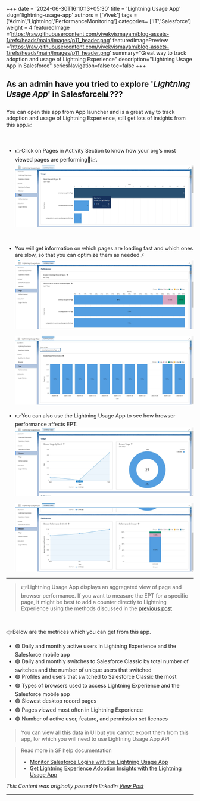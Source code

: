 +++
date = '2024-06-30T16:10:13+05:30'
title = 'Lightning Usage App'
slug='lightning-usage-app'
authors = ['Vivek']
tags = ['Admin','Lightning','PerformanceMonitoring']
categories= ['IT','Salesforce']
weight = 4
featuredImage ='https://raw.githubusercontent.com/vivekvismayam/blog-assets-1/refs/heads/main/Images/p11_header.png'
featuredImagePreview ='https://raw.githubusercontent.com/vivekvismayam/blog-assets-1/refs/heads/main/Images/p11_header.png'
summary="Great way to track adoption and usage of Lightning Experience"
description="Lightning Usage App in Salesforce"
seriesNavigation=false
toc=false
+++
&nbsp;  

## As an admin have you tried to explore **'𝘓𝘪𝘨𝘩𝘵𝘯𝘪𝘯𝘨 𝘜𝘴𝘢𝘨𝘦 𝘈𝘱𝘱'** in Salesforce📊??? 

You can open this app from App launcher and is a great way to track adoption and usage of Lightning Experience, still get lots of insights from this app.📈

&nbsp;  

- 👉Click on Pages in Activity Section to know how your org’s most viewed pages are performing📄📈.
![Image 1](https://raw.githubusercontent.com/vivekvismayam/blog-assets-1/refs/heads/main/Images/p11_1.jpg)

&nbsp;  
- You will get information on which pages are loading fast and which ones are slow, so that you can optimize them as needed.⚡
 ![Image 2](https://raw.githubusercontent.com/vivekvismayam/blog-assets-1/refs/heads/main/Images/p11_2.jpg)
 &nbsp;
 ![Image 3](https://raw.githubusercontent.com/vivekvismayam/blog-assets-1/refs/heads/main/Images/p11_3.jpg)
 &nbsp;  
- 👉You can also use the Lightning Usage App to see how browser performance affects EPT.
 ![Image 4](https://raw.githubusercontent.com/vivekvismayam/blog-assets-1/refs/heads/main/Images/p11_4.jpg)
  &nbsp;
 ![Image 5](https://raw.githubusercontent.com/vivekvismayam/blog-assets-1/refs/heads/main/Images/p11_5.jpg)
***
>👉Lightning Usage App displays an aggregated view of page and browser performance. If you want to measure the EPT for a specific page, it might be best to add a counter directly to Lightning Experience using the methods discussed in the <a href="/posts/experienced-page-time/">previous post</a> 

&nbsp; 

👉Below are the metrices which you can get from this app.  
- 🟢 Daily and monthly active users in Lightning Experience and the Salesforce mobile app
- 🟢 Daily and monthly switches to Salesforce Classic by total number of switches and the number of unique users that switched
- 🟢 Profiles and users that switched to Salesforce Classic the most
- 🟢 Types of browsers used to access Lightning Experience and the Salesforce mobile app
- 🟢 Slowest desktop record pages
- 🟢 Pages viewed most often in Lightning Experience
- 🟢 Number of active user, feature, and permission set licenses

>You can view all this data in UI but you cannot export them from this app, for which you will need to use Lightning Usage App API 

>Read more in SF help documentation
>- [Monitor Salesforce Logins with the Lightning Usage App](https://help.salesforce.com/s/articleView?id=xcloud.mfa_monitor_usage_app.htm&type=5) 
>-  [Get Lightning Experience Adoption Insights with the Lightning Usage App](https://help.salesforce.com/s/articleView?id=xcloud.lex_lightning_usage_app.htm&type=5) 


*This Content was originally posted in linkedin [View Post](https://www.linkedin.com/posts/vivekvismayam_as-an-admin-have-you-tried-to-explore-%F0%9D%98%93-activity-7271500310798331904-Sf0Z?utm_source=share&utm_medium=member_desktop&rcm=ACoAAA_bVqsB5ZA6FQt9Rk3q8WfamtkMsTNLxRo)*

***